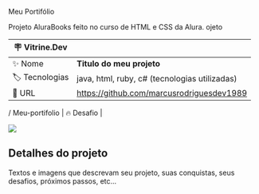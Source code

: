 Meu Portifólio

Projeto AluraBooks feito no curso de HTML e CSS da Alura.
ojeto

| :placard: Vitrine.Dev |     |
| -------------  | --- |
| :sparkles: Nome        | **Titulo do meu projeto**
| :label: Tecnologias | java, html, ruby, c# (tecnologias utilizadas)
| :rocket: URL         | https://github.com/marcusrodriguesdev1989
/
Meu-portifolio
| :fire: Desafio     | 

<!-- Inserir imagem com a #vitrinedev ao final do link -->
![]([https://via.placeholder.com/1200x500.png?text=imagem+lindona+do+meu+projeto](https://camo.githubusercontent.com/eb7a41940ba010a6ecada6605fa7331e560e04e66591ba26417f8403c2fa37d2/68747470733a2f2f696d6775722e636f6d2f3647736a51764a2e706e67)https://camo.githubusercontent.com/eb7a41940ba010a6ecada6605fa7331e560e04e66591ba26417f8403c2fa37d2/68747470733a2f2f696d6775722e636f6d2f3647736a51764a2e706e67#vitrinedev)

## Detalhes do projeto

Textos e imagens que descrevam seu projeto, suas conquistas, seus desafios, próximos passos, etc...
